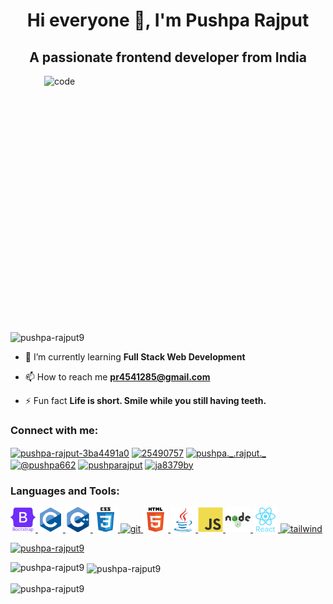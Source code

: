 <h1 align="center">Hi everyone 👋, I'm Pushpa Rajput</h1>
<h2 align="center">A passionate frontend developer from India</h2>
<img align="right" alt="code" width="450px" height="410px"  src="https://cdnb.artstation.com/p/assets/images/images/028/991/999/original/anna-havrylyukh-.gif?1596125112" />

<p align="left"> <img src="https://komarev.com/ghpvc/?username=pushpa-rajput9&label=Profile%20views&color=0e75b6&style=flat" alt="pushpa-rajput9" /> </p>


- 🌱 I’m currently learning **Full Stack Web Development**

- 📫 How to reach me **pr4541285@gmail.com**

- ⚡ Fun fact **Life is short. Smile while you still having teeth.**

<h3 align="left">Connect with me:</h3>
<p align="left">
<a href="https://linkedin.com/in/pushpa-rajput-3ba4491a0" target="blank"><img align="center" src="https://raw.githubusercontent.com/rahuldkjain/github-profile-readme-generator/master/src/images/icons/Social/linked-in-alt.svg" alt="pushpa-rajput-3ba4491a0" height="30" width="40" /></a>
<a href="https://stackoverflow.com/users/25490757" target="blank"><img align="center" src="https://raw.githubusercontent.com/rahuldkjain/github-profile-readme-generator/master/src/images/icons/Social/stack-overflow.svg" alt="25490757" height="30" width="40" /></a>
<a href="https://instagram.com/pushpa._.rajput._" target="blank"><img align="center" src="https://raw.githubusercontent.com/rahuldkjain/github-profile-readme-generator/master/src/images/icons/Social/instagram.svg" alt="pushpa._.rajput._" height="30" width="40" /></a>
<a href="https://hashnode.com/@pushpa662" target="blank"><img align="center" src="https://raw.githubusercontent.com/rahuldkjain/github-profile-readme-generator/master/src/images/icons/Social/hashnode.svg" alt="@pushpa662" height="30" width="40" /></a>
<a href="https://www.leetcode.com/pushparajput" target="blank"><img align="center" src="https://raw.githubusercontent.com/rahuldkjain/github-profile-readme-generator/master/src/images/icons/Social/leet-code.svg" alt="pushparajput" height="30" width="40" /></a>
<a href="https://discord.gg/ja8379by" target="blank"><img align="center" src="https://raw.githubusercontent.com/rahuldkjain/github-profile-readme-generator/master/src/images/icons/Social/discord.svg" alt="ja8379by" height="30" width="40" /></a>
</p>

<h3 align="left">Languages and Tools:</h3>
<p align="left"> <a href="https://getbootstrap.com" target="_blank" rel="noreferrer"> <img src="https://raw.githubusercontent.com/devicons/devicon/master/icons/bootstrap/bootstrap-plain-wordmark.svg" alt="bootstrap" width="40" height="40"/> </a> <a href="https://www.cprogramming.com/" target="_blank" rel="noreferrer"> <img src="https://raw.githubusercontent.com/devicons/devicon/master/icons/c/c-original.svg" alt="c" width="40" height="40"/> </a> <a href="https://www.w3schools.com/cpp/" target="_blank" rel="noreferrer"> <img src="https://raw.githubusercontent.com/devicons/devicon/master/icons/cplusplus/cplusplus-original.svg" alt="cplusplus" width="40" height="40"/> </a> <a href="https://www.w3schools.com/css/" target="_blank" rel="noreferrer"> <img src="https://raw.githubusercontent.com/devicons/devicon/master/icons/css3/css3-original-wordmark.svg" alt="css3" width="40" height="40"/> </a> <a href="https://git-scm.com/" target="_blank" rel="noreferrer"> <img src="https://www.vectorlogo.zone/logos/git-scm/git-scm-icon.svg" alt="git" width="40" height="40"/> </a> <a href="https://www.w3.org/html/" target="_blank" rel="noreferrer"> <img src="https://raw.githubusercontent.com/devicons/devicon/master/icons/html5/html5-original-wordmark.svg" alt="html5" width="40" height="40"/> </a> <a href="https://www.java.com" target="_blank" rel="noreferrer"> <img src="https://raw.githubusercontent.com/devicons/devicon/master/icons/java/java-original.svg" alt="java" width="40" height="40"/> </a> <a href="https://developer.mozilla.org/en-US/docs/Web/JavaScript" target="_blank" rel="noreferrer"> <img src="https://raw.githubusercontent.com/devicons/devicon/master/icons/javascript/javascript-original.svg" alt="javascript" width="40" height="40"/> </a> <a href="https://nodejs.org" target="_blank" rel="noreferrer"> <img src="https://raw.githubusercontent.com/devicons/devicon/master/icons/nodejs/nodejs-original-wordmark.svg" alt="nodejs" width="40" height="40"/> </a> <a href="https://reactjs.org/" target="_blank" rel="noreferrer"> <img src="https://raw.githubusercontent.com/devicons/devicon/master/icons/react/react-original-wordmark.svg" alt="react" width="40" height="40"/> </a> <a href="https://tailwindcss.com/" target="_blank" rel="noreferrer"> <img src="https://www.vectorlogo.zone/logos/tailwindcss/tailwindcss-icon.svg" alt="tailwind" width="40" height="40"/> </a> </p>
<p align="left"> <a href="https://github.com/ryo-ma/github-profile-trophy"><img src="https://github-profile-trophy.vercel.app/?username=pushpa-rajput9" alt="pushpa-rajput9" /></a> </p>

<p><img align="left" src="https://github-readme-stats.vercel.app/api/top-langs?username=pushpa-rajput9&show_icons=true&locale=en&layout=compact" alt="pushpa-rajput9" /></p>

<p>&nbsp;<img align="center" src="https://github-readme-stats.vercel.app/api?username=pushpa-rajput9&show_icons=true&locale=en" alt="pushpa-rajput9" /></p>

<p><img align="center" src="https://github-readme-streak-stats.herokuapp.com/?user=pushpa-rajput9&" alt="pushpa-rajput9" /></p>
